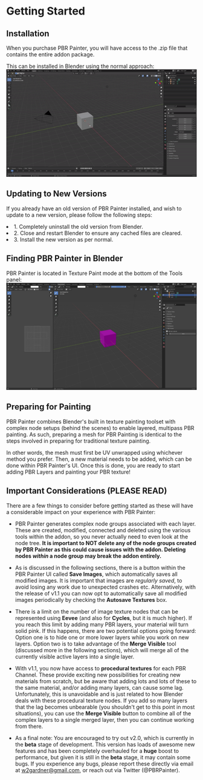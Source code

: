 # Getting Started

## Installation

When you purchase PBR Painter, you will have access to the .zip file that contains the entire addon package. 

This can be installed in Blender using the normal approach:
![Screenshot](img/installation.gif)

## Updating to New Versions

If you already have an old version of PBR Painter installed, and wish to update to a new version, please follow the following steps:
<li> 1. Completely uninstall the old version from Blender. </li>
<li> 2. Close and restart Blender to ensure any cached files are cleared. </li>
<li> 3. Install the new version as per normal. </li>

## Finding PBR Painter in Blender

PBR Painter is located in Texture Paint mode at the bottom of the Tools panel:
![Screenshot](img/location.png)

## Preparing for Painting

PBR Painter combines Blender's built in texture painting toolset with complex node setups (behind the scenes) to 
enable layered, multipass PBR painting. As such, preparing a mesh for PBR Painting is identical to the steps involved
in preparing for traditional texture painting. 

In other words, the mesh must first be UV unwrapped using whichever method you prefer. Then, a new material needs 
to be added, which can be done within PBR Painter's UI. Once this is done, you are ready to start adding PBR Layers
and painting your PBR texture!

## Important Considerations (PLEASE READ)

There are a few things to consider before getting started as these will have a considerable impact on your experience with PBR Painter:

- PBR Painter generates complex node groups associated with each layer. These are created, modified, connected and deleted using the various
tools within the addon, so you never actually need to even look at the node tree. __It is important to NOT delete any of the node groups created
by PBR Painter as this could cause issues with the addon. Deleting nodes _within_ a node group may break the addon entirely.__

- As is discussed in the following sections, there is a button within the PBR Painter UI called __Save Images__, which automatically saves all modified
images. It is important that images are _regularly saved_, to avoid losing any work due to unexpected crashes etc. Alternatively, with the release of v1.1 you can
now opt to automatically save all modified images periodically by checking the __Autosave Textures__ box.

- There is a limit on the number of image texture nodes that can be represented using __Eevee__ (and also for __Cycles__, but it is much higher). If you reach this limit 
by adding many PBR layers, your material will turn solid pink. If this happens, there are two potential options going forward: Option one
is to hide one or more lower layers while you work on new layers. Option two is to take advantage of the __Merge Visible__ tool (discussed
more in the following sections), which will merge all of the currently visible active layers into a single layer.

- With v1.1, you now have access to __procedural textures__ for each PBR Channel. These provide exciting new possibilities for creating new materials from scratch, but
be aware that adding lots and lots of these to the same material, and/or adding many layers, can cause some lag. Unfortunately, this is unavoidable and is just related 
to how Blender deals with these procedural texture nodes. If you add so many layers that the lag becomes unbearable (you shouldn't get to this point in most situations),
you can use the __Merge Visible__ button to combine all of the complex layers to a single merged layer, then you can continue working from there.

- As a final note: You are encouraged to try out v2.0, which is currently in the __beta__ stage of development. This version has loads of awesome new features and has 
been completely overhauled for a __huge__ boost to performance, but given it is still in the __beta__ stage, it may contain some bugs. If you experience any bugs, please 
report these directly via email at w2gardner@gmail.com, or reach out via Twitter (@PBRPainter). 